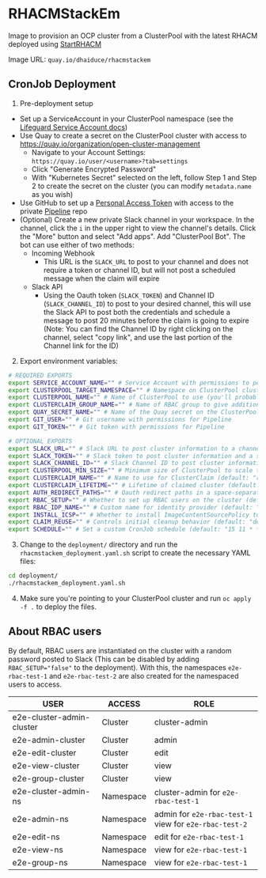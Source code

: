 # RHACMStackEm

Image to provision an OCP cluster from a ClusterPool with the latest RHACM deployed using [StartRHACM](https://github.com/dhaiducek/startrhacm)

Image URL: `quay.io/dhaiduce/rhacmstackem`

## CronJob Deployment

1. Pre-deployment setup
  - Set up a ServiceAccount in your ClusterPool namespace (see the [Lifeguard Service Account docs](https://github.com/open-cluster-management/lifeguard/blob/main/docs/creating_and_using_service_accounts_for_CI.md#creating-a-service-account-and-configuring-roles))
  - Use Quay to create a secret on the ClusterPool cluster with access to https://quay.io/organization/open-cluster-management
    - Navigate to your Account Settings: `https://quay.io/user/<username>?tab=settings`
    - Click "Generate Encrypted Password"
    - With "Kubernetes Secret" selected on the left, follow Step 1 and Step 2 to create the secret on the cluster (you can modify `metadata.name` as you wish)
  - Use GitHub to set up a [Personal Access Token](https://github.com/settings/tokens) with access to the private [Pipeline](https://github.com/open-cluster-management/pipeline/) repo
  - (Optional) Create a new private Slack channel in your workspace. In the channel, click the `i` in the upper right to view the channel's details. Click the "More" button and select "Add apps". Add "ClusterPool Bot". The bot can use either of two methods:
    - Incoming Webhook
      - This URL is the `SLACK_URL` to post to your channel and does not require a token or channel ID, but will not post a scheduled message when the claim will expire
    - Slack API
      - Using the Oauth token (`SLACK_TOKEN`) and Channel ID (`SLACK_CHANNEL_ID`) to post to your desired channel, this will use the Slack API to post both the credentials and schedule a message to post 20 minutes before the claim is going to expire (Note: You can find the Channel ID by right clicking on the channel, select "copy link", and use the last portion of the Channel link for the ID)
2. Export environment variables:
  ```bash
  # REQUIRED EXPORTS
  export SERVICE_ACCOUNT_NAME="" # Service Account with permissions to perform actions on the cluster
  export CLUSTERPOOL_TARGET_NAMESPACE="" # Namespace on ClusterPool cluster
  export CLUSTERPOOL_NAME="" # Name of ClusterPool to use (you'll probably want to use a name without a version for maintainability)
  export CLUSTERCLAIM_GROUP_NAME="" # Name of RBAC group to give additional permissions
  export QUAY_SECRET_NAME="" # Name of the Quay secret on the ClusterPool cluster to deploy RHACM from step 1
  export GIT_USER="" # Git username with permissions for Pipeline
  export GIT_TOKEN="" # Git token with permissions for Pipeline

  # OPTIONAL EXPORTS
  export SLACK_URL="" # Slack URL to post cluster information to a channel using the Incoming Webhook (no token or channel ID needed)
  export SLACK_TOKEN="" # Slack token to post cluster information and a scheduled expiration message to a channel using the Slack API (requires channel ID)
  export SLACK_CHANNEL_ID="" # Slack Channel ID to post cluster information and a scheduled expiration message to a channel using the Slack API (requires token)
  export CLUSTERPOOL_MIN_SIZE="" # Minimum size of ClusterPool to scale to before creating claim (default: "1")
  export CLUSTERCLAIM_NAME="" # Name to use for ClusterClaim (default: "rhacmstackem-${CLUSTERPOOL_NAME}")
  export CLUSTERCLAIM_LIFETIME="" # Lifetime of claimed cluster (default: "12h")
  export AUTH_REDIRECT_PATHS="" # Oauth redirect paths in a space-separated string (default: "") Example: "/ /path1/ /path2/"
  export RBAC_SETUP="" # Whether to set up RBAC users on the cluster (default: "true")
  export RBAC_IDP_NAME="" # Custom name for identity provider (default: "e2e-htpasswd")
  export INSTALL_ICSP="" # Whether to install ImageContentSourcePolicy to access downstream repos (default: "false")
  export CLAIM_REUSE="" # Controls initial cleanup behavior (default: "delete"): "delete" - Delete existing claims prior to a deploy; "update" - Reuse existing claim; Any other non-empty value will exit the script and not attempt to deploy
  export SCHEDULE="" # Set a custom CronJob schedule (default: "15 11 * * 1-5")
  ```
3. Change to the `deployment/` directory and run the `rhacmstackem_deployment.yaml.sh` script to create the necessary YAML files:
  ```bash
  cd deployment/
  ./rhacmstackem_deployment.yaml.sh
  ```
4. Make sure you're pointing to your ClusterPool cluster and run `oc apply -f .` to deploy the files.

## About RBAC users

By default, RBAC users are instantiated on the cluster with a random password posted to Slack (This can be disabled by adding `RBAC_SETUP="false"` to the deployment). With this, the namespaces `e2e-rbac-test-1` and `e2e-rbac-test-2` are also created for the namespaced users to access.

| USER | ACCESS | ROLE |
| --- | --- | --- |
| e2e-cluster-admin-cluster | Cluster | cluster-admin |
| e2e-admin-cluster | Cluster | admin |
| e2e-edit-cluster | Cluster | edit |
| e2e-view-cluster | Cluster | view |
| e2e-group-cluster | Cluster | view |
| e2e-cluster-admin-ns | Namespace | cluster-admin for `e2e-rbac-test-1` |
| e2e-admin-ns | Namespace | admin for `e2e-rbac-test-1`</br>view for `e2e-rbac-test-2` |
| e2e-edit-ns | Namespace | edit for `e2e-rbac-test-1` |
| e2e-view-ns | Namespace | view for `e2e-rbac-test-1` |
| e2e-group-ns | Namespace | view for `e2e-rbac-test-1` |
